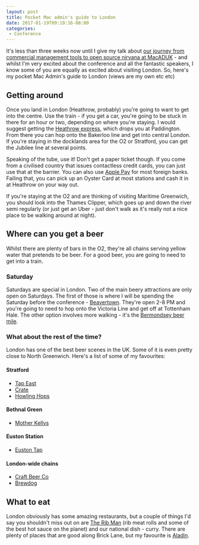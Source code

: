 ```yaml
---
layout: post
title: Pocket Mac admin's guide to London
date: 2017-01-19T09:19:16-08:00
categories:
 - Conference
---
```

It's less than three weeks now until I give my talk about [our journey from commercial management tools to open source nirvana at MacADUK](http://www.macad.uk/speaker/speaker-graham-gilbert/) - and whilst I'm very excited about the conference and all the fantastic speakers, I know some of you are equally as excited about visiting London. So, here's my pocket Mac Admin's guide to London (views are my own etc etc) <!-- more -->

## Getting around

Once you land in London (Heathrow, probably) you're going to want to get into the centre. Use the train - if you get a car, you're going to be stuck in there for an hour or two, depending on where you're staying. I would suggest getting the [Heathrow express](https://www.heathrowexpress.com/), which drops you at Paddington. From there you can hop onto the Bakerloo line and get into central London. If you're staying in the docklands area for the O2 or Stratford, you can get the Jubilee line at several points. 

Speaking of the tube, use it! Don't get a paper ticket though. If you come from a civilised country that issues contactless credit cards, you can just use that at the barrier. You can also use [Apple Pay](https://tfl.gov.uk/fares-and-payments/contactless/other-methods-of-contactless-payment/apple-pay?cid=applepay) for most foreign banks. Failing that, you can pick up an Oyster Card at most stations and cash it in at Heathrow on your way out. 

If you're staying at the O2 and are thinking of visiting Maritime Greenwich, you should look into the Thames Clipper, which goes up and down the river semi regularly (or just get an Uber - just don't walk as it's really not a nice place to be walking around at night). 

## Where can you get a beer

Whilst there are plenty of bars in the O2, they're all chains serving yellow water that pretends to be beer. For a good beer, you are going to need to get into a train. 

### Saturday

Saturdays are special in London. Two of the main beery attractions are only open on Saturdays. The first of those is where I will be spending the Saturday before the conference - [Beavertown](http://www.beavertownbrewery.co.uk/tap-room/). They're open 2-8 PM and you're going to need to hop onto the Victoria Line and get off at Tottenham Hale. The other option involves more walking - it's the [Bermondsey beer mile](http://www.standard.co.uk/goingout/bars/bermondsey-beer-miles-craft-beer-crawl-9250311.html).

### What about the rest of the time?

London has one of the best beer scenes in the UK. Some of it is even pretty close to North Greenwich. Here's a list of some of my favourites:

#### Stratford

* [Tap East](http://www.tapeast.co.uk/)
* [Crate](http://cratebrewery.com/)
* [Howling Hops](http://howlinghops.co.uk/)

#### Bethnal Green

* [Mother Kellys](http://motherkellys.co.uk/)

#### Euston Station

* [Euston Tap](http://www.eustontap.com/)

#### London-wide chains
* [Craft Beer Co](http://www.thecraftbeerco.com/)
* [Brewdog](https://www.brewdog.com/)

## What to eat

London obviously has some amazing restaurants, but a couple of things I'd say you shouldn't miss out on are [The Rib Man](http://theribman.co.uk/) (rib meat rolls and some of the best hot sauce on the planet) and our national dish - curry. There are plenty of places that are good along Brick Lane, but my favourite is [Aladin](http://aladinbricklane.net/).